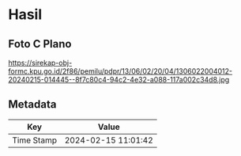 # Hasil

## Foto C Plano

https://sirekap-obj-formc.kpu.go.id/2f86/pemilu/pdpr/13/06/02/20/04/1306022004012-20240215-014445--8f7c80c4-94c2-4e32-a088-117a002c34d8.jpg


## Metadata

| Key        | Value               |
| ---------- | ------------------- |
| Time Stamp | 2024-02-15 11:01:42 |



